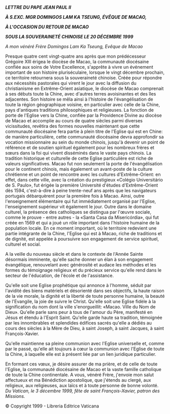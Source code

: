 ***LETTRE DU PAPE JEAN PAUL II***

***À S.EXC. MGR DOMINGOS LAM KA TSEUNG, ÉVÊQUE DE MACAO,***

***À L'OCCASION DU RETOUR DE MACAO***

***SOUS LA SOUVERAINETÉ CHINOISE LE 20 DÉCEMBRE 1999***

*A mon vénéré Frère Domingos Lam Ka Tseung, Evêque de Macao*

Presque quatre cent vingt-quatre ans après que mon prédécesseur Grégoire XIII érigea le diocèse de Macao, la communauté diocésaine confiée aux soins de Votre Excellence, s'apprête à vivre un événement important de son histoire pluriséculaire, lorsque le vingt décembre prochain, ce territoire retournera sous la souveraineté chinoise. Créée pour répondre aux nécessités pastorales qui virent le jour avec la diffusion du christianisme en Extrême-Orient asiatique, le diocèse de Macao comprenait à ses débuts toute la Chine, avec d'autres terres avoisinantes et des îles adjacentes. Son histoire se mêla ainsi à l'histoire de l'évangélisation de toute la région géographique voisine, en particulier avec celle de la Chine, pays d'antiques traditions philosophiques et religieuses. La fonction de porte de l'Eglise vers la Chine, confiée par la Providence Divine au diocèse de Macao et accomplie au cours de quatre siècles parmi diverses vicissitudes, revêtira des formes nouvelles maintenant que cette communauté diocésaine fera partie à plein titre de l'Eglise qui est en Chine: de manière particulière, cette communauté diocésaine devra approfondir sa vocation missionnaire au sein du monde chinois, jusqu'à devenir un point de référence et de soutien spirituel également pour les nombreux frères et sœurs dans la foi qui vivent disséminés dans le vaste pays chinois. La tradition historique et culturelle de cette Eglise particulière est riche de valeurs significatives. Macao fut non seulement la porte de l'évangélisation pour le continent chinois, mais également un avant-poste de la culture chrétienne et un point de rencontre avec les cultures d'Extrême-Orient: en effet, dans cette ville, avec la création du prestigieux «Colégio Universitário de S. Paulo», fut érigée la première Université d'études d'Extrême-Orient dès 1594, c'est-à-dire à peine trente-neuf ans après que les navigateurs portugais débarquèrent pour la première fois à Macao. Ainsi, outre l'enseignement élémentaire qui fut immédiatement organisé par l'Eglise, l'enseignement supérieur vit également le jour. Outre dans le domaine culturel, la présence des catholiques se distingua par l'œuvre sociale, comme le prouve - entre autres - la «Santa Casa da Misericórdia», qui fut créée en 1569 et qui a joué un rôle important dans l'histoire humaine de la population locale. En ce moment important, où le territoire redevient une partie intégrante de la Chine, l'Eglise qui est à Macao, riche de traditions et de dignité, est appelée à poursuivre son engagement de service spirituel, culturel et social.

A la veille du nouveau siècle et dans le contexte de l'Année Sainte désormais imminente, qu'elle sache donner un élan à son engagement évangélique, renouvelant avec générosité et audace les méthodes et les formes du témoignage religieux et du précieux service qu'elle rend dans le secteur de l'éducation, de l'école et de l'assistance.

Qu'elle soit une Eglise prophétique qui annonce à l'homme, séduit par l'avidité des biens matériels et désorienté dans ses objectifs, la haute raison de la vie morale, la dignité et la liberté de toute personne humaine, la beauté de l'Evangile, la joie de suivre le Christ. Qu'elle soit une Eglise fidèle à la signification du nom dont la ville s'enorgueillit: «Macao. Ville du Nom de Dieu». Qu'elle parle sans peur à tous de l'amour du Père, manifesté en Jésus et étendu à l'Esprit Saint. Qu'elle garde haute sa tradition, témoignée par les innombrables et splendides édifices sacrés qu'elle a dédiés au cours des siècles à la Mère de Dieu, à saint Joseph, à saint Jacques, à saint François-Xavier.

Qu'elle maintienne sa pleine communion avec l'Eglise universelle et, comme par le passé, qu'elle ait toujours à cœur la communion avec l'Eglise de toute la Chine, à laquelle elle est à présent liée par un lien juridique particulier.

En formant ces vœux, je désire assurer de ma prière, et de celle de toute l'Eglise, la communauté diocésaine de Macao et la vaste famille catholique de toute la Chine continentale. A vous, vénéré Frère, j'envoie mon salut affectueux et ma Bénédiction apostolique, que j'étends au clergé, aux religieux, aux religieuses, aux laïcs et à toute personne de bonne volonté.
*Du Vatican, le 3 décembre 1999, fête de saint François-Xavier, patron des Missions.*

© Copyright 1999 - Libreria Editrice Vaticana